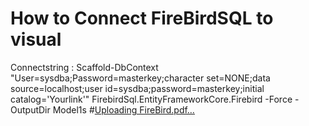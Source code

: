 # How to Connect FireBirdSQL to visual
Connectstring : Scaffold-DbContext "User=sysdba;Password=masterkey;character set=NONE;data source=localhost;user id=sysdba;password=masterkey;initial catalog='Yourlink'" FirebirdSql.EntityFrameworkCore.Firebird -Force -OutputDir Model1s
#[Uploading FireBird.pdf…]()
